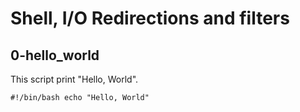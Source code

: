# Shell, I/O Redirections and filters

## 0-hello_world

This script print "Hello, World".

`#!/bin/bash
echo "Hello, World" 
`
